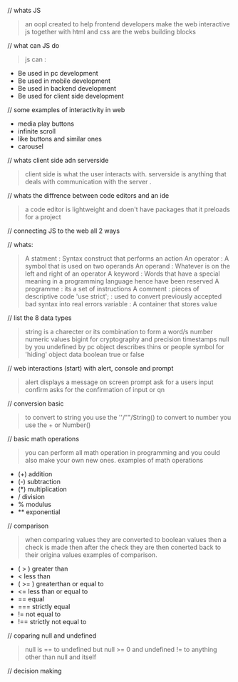 // whats JS

> an oopl created to help frontend developers make the web interactive
> js  together with html and css are the webs building blocks

// what can JS do

> js can : 

* Be used in pc development
* Be used in mobile development
* Be used in backend development 
* Be used for client side development

// some examples of interactivity in web

* media play buttons
* infinite scroll
* like buttons and similar ones
* carousel

// whats client side adn serverside 

> client side is what the user interacts with.
> serverside is anything that deals with communication with the server .

// whats the diffrence between code editors and an ide

> a code editor is lightweight and doen't have packages that it preloads for a project


// connecting JS to the web all 2 ways

<script> 
    in html code
</script>

<script src= "#to JS doc"></script>

// whats:

> A statment : Syntax construct that performs an action
> An operator :  A symbol that is used on two operands
> An operand : Whatever is on the left and right of an operator
> A keyword : Words that have a special meaning in a programming language hence have been reserved
> A programme : its a set of instructions
> A comment : pieces of descriptive code
> 'use strict'; : used to convert previously accepted bad syntax into real errors
> variable : A container that stores value

// list the 8 data types

> string is a charecter or its combination to form a word/s
> number numeric values
> bigint for cryptography and precision timestamps
> null by you
> undefined by pc
> object describes thins or people
> symbol for 'hiding' object data
> boolean true or false

// web interactions (start) with alert, console and prompt

> alert displays a message on screen
> prompt ask for a users input
> confirm asks for the confirmation of input or qn

// conversion basic

> to convert to string you use the ''/""/String()
> to convert to number you use the + or  Number()

// basic math operations

> you can perform all math operation in programming and you could also make your own new ones.
> examples of math operations

* (+) addition
* (-) subtraction
* (*) multiplication
* / division
* % modulus
* ** exponential

// comparison

> when comparing values they are converted to boolean values then a check is made then after the check they are then conerted back to their origina values examples of comparison.

* ( > ) greater than
* < less than
* ( >= ) greaterthan or equal to
* <= less than or equal to
* == equal
* === strictly equal
* != not equal to
* !== strictly not equal to

// coparing null and undefined

> null is == to undefined but null >= 0 and undefined != to anything other than null and itself

// decision making






